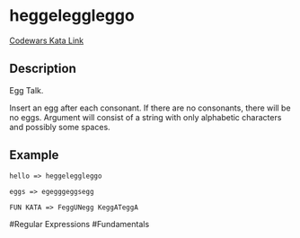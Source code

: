 # heggeleggleggo

[Codewars Kata Link](https://www.codewars.com/kata/55ea5304685da2fb40000018/python)

## Description

Egg Talk.

Insert an egg after each consonant. If there are no consonants, there will be no eggs. Argument will consist of a string with only alphabetic characters and possibly some spaces.

## Example

```
hello => heggeleggleggo

eggs => egegggeggsegg

FUN KATA => FeggUNegg KeggATeggA
```

#Regular Expressions #Fundamentals